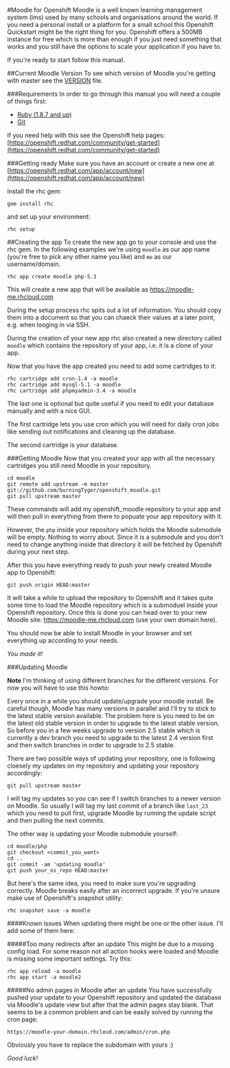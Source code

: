 #Moodle for Openshift
Moodle is a well known learning management system (lms) used by many schools and organisations around the world. If you need a personal install or a platform for a small school this Openshift Quickstart might be the right thing for you. Openshift offers a 500MB instance for free which is more than enough if you just need something that works and you still have the options to scale your application if you have to. 

If you're ready to start follow this manual. 

##Current Moodle Version
To see which version of Moodle you're getting with master see the [VERSION](https://github.com/burningTyger/openshift_moodle/blob/master/VERSION) file.

###Requirements
In order to go through this manual you will need a couple of things first:

* [Ruby (1.8.7 and up)](http://ruby-lang.org)
* [Git](http://git-scm.com)

If you need help with this see the Openshift help pages: [https://openshift.redhat.com/community/get-started](https://openshift.redhat.com/community/get-started)


###Getting ready
Make sure you have an account or create a new one at [https://openshift.redhat.com/app/account/new](https://openshift.redhat.com/app/account/new)

Install the rhc gem:

    gem install rhc
    
and set up your environment:

    rhc setup

##Creating the app
To create the new app go to your console and use the rhc gem. In the following examples we're using `moodle` as our app name (you're free to pick any other name you like) and `me` as our username/domain.

    rhc app create moodle php-5.3
    
This will create a new app that will be available as https://moodle-me.rhcloud.com

During the setup process rhc spits out a lot of information. You should copy them into a document so that you can chaeck their values at a later point, e.g. when looging in via SSH.

During the creation of your new app rhc also created a new directory called `moodle` which contains the repository of your app, i.e. it is a clone of your app.

Now that you have the app created you need to add some cartridges to it:

    rhc cartridge add cron-1.4 -a moodle
    rhc cartridge add mysql-5.1 -a moodle
    rhc cartridge add phpmyadmin-3.4 -a moodle
    
The last one is optional but quite useful if you need to edit your database manually and with a nice GUI.

The first cartridge lets you use cron which you will need for daily cron jobs like sending out notifications and cleaning up the database.

The second cartridge is your database.

###Getting Moodle
Now that you created your app with all the necessary cartridges you still need Moodle in your repository. 

    cd moodle
    git remote add upstream -m master git://github.com/burningTyger/openshift_moodle.git 
    git pull upstream master
    
These commands will add my openshift_moodle repository to your app and will then pull in everything from there to popuate your app repository with it.

However, the `php` inside your repository which holds the Moodle submodule will be empty. Nothing to worry about. Since it is a submodule and you don't need to change anything inside that directory it will be fetched by Openshift during your next step.

After this you have everything ready to push your newly created Moodle app to Openshift:

    git push origin HEAD:master
    
It will take a while to upload the repository to Openshift and it takes quite some time to load the Moodle repository which is a submoduel inside your Openshift repository. Once this is done you can head over to your new Moodle site: https://moodle-me.rhcloud.com (use your own domain here).

You should now be able to install Moodle in your browser and set everything up according to your needs. 

_You made it!_

###Updating Moodle

__Note__ I'm thinking of using different branches for the different versions. For now you will have to use this howto:

Every once in a while you should update/upgrade your moodle install. Be careful though, Moodle has many versions in parallel and I'll try to stick to the latest stable version available. The problem here is you need to be on the latest old stable version in order to upgrade to the latest stable version. So before you in a few weeks upgrade to version 2.5 stable which is currently a dev branch you need to upgrade to the latest 2.4 version first and then switch branches in order to upgrade to 2.5 stable.

There are two possible ways of updating your repository, one is following cloesely my updates on my repository and updating your repository accordingly:

    git pull upstream master

I will tag my updates so you can see if I switch branches to a newer version on Moodle. So usually I will tag my last commit of a branch like `last_23` which you need to pull first, upgrade Moodle by running the update script and then pulling the next commits.

The other way is updating your Moodle submodule yourself:

    cd moodle/php
    git checkout <commit_you_want>
    cd ..
    git commit -am 'updating moodle'
    git push your_os_repo HEAD:master
   
But here's the same idea, you need to make sure you're upgrading correctly. Moodle breaks easily after an incorrect upgrade. If you're unsure make use of Openshift's snapshot utility:

    rhc snapshot save -a moodle

####Known issues
When updating there might be one or the other issue. I'll add some of them here:

#####Too many redirects after an update
This might be due to a missing config load. For some reason not all action hooks were loaded and Moodle is missing some important settings. Try this:

    rhc app reload -a moodle
    rhc app start -a moodle2

#####No admin pages in Moodle after an update
You have successfully pushed your update to your Openshift repository and updated the database via Moodle's update view but after that the admin pages stay blank. That seems to be a common problem and can be easily solved by running the cron page:

    https://moodle-your-domain.rhcloud.com/admin/cron.php

Obviously you have to replace the subdomain with yours :)
   
_Good luck!_      
    
